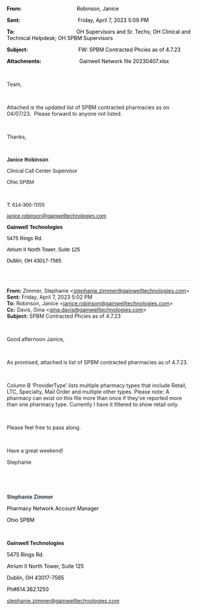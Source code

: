 <div class="WordSection1">

**<span style="color:black">From:<span style="mso-tab-count:1">                                            
</span></span>**<span style="color:black">Robinson, Janice</span>

**<span style="color:black">Sent:<span style="mso-tab-count:1">                                              
</span></span>**<span style="color:black">Friday, April 7, 2023 5:09
PM</span>

**<span style="color:black">To:<span style="mso-tab-count:1">                                                 
</span></span>**<span style="color:black">OH Supervisors and Sr. Techs;
OH Clinical and Technical Helpdesk; OH SPBM Supervisors</span>

**<span style="color:black">Subject:<span style="mso-tab-count:1">                                        
</span></span>**<span style="color:black">FW: SPBM Contracted Phcies as
of 4.7.23</span>

**<span style="color:black">Attachments:<span style="mso-tab-count:1">                              
</span></span>**<span style="color:black">Gainwell Network file
20230407.xlsx</span>

 

Team,

 

Attached is the updated list of SPBM contracted pharmacies as on
04/07/23.  Please forward to anyone not listed.

 

Thanks,

 

**<span lang="FR" style="font-family:&quot;Arial&quot;,sans-serif;
mso-ansi-language:FR">Janice
Robinson</span>**<span lang="FR" style="font-family:
&quot;Arial&quot;,sans-serif;mso-ansi-language:FR"></span>

<span lang="FR" style="font-family:&quot;Arial&quot;,sans-serif;
mso-ansi-language:FR">Clinical Call Center Supervisor</span>

<span lang="FR" style="font-family:&quot;Arial&quot;,sans-serif;
mso-ansi-language:FR">Ohio SPBM</span>

<span lang="FR" style="font-family:&quot;Arial&quot;,sans-serif;
mso-ansi-language:FR"></span>

 

<span lang="FR" style="font-family:&quot;Arial&quot;,sans-serif;
mso-ansi-language:FR">T: 614-300-7055</span>

<span lang="FR" style="font-family:&quot;Arial&quot;,sans-serif;
mso-ansi-language:FR"><janice.robinson@gainwelltechnologies.com></span>

<span class="image"></span><span lang="FR" style="font-family:&quot;Arial&quot;,sans-serif;mso-ansi-language:FR"></span>

**<span style="font-family:&quot;Arial&quot;,sans-serif;color:black">Gainwell
Technologies </span>**

<span style="font-family:&quot;Arial&quot;,sans-serif;color:black">5475
Rings Rd.</span>

<span style="font-family:&quot;Arial&quot;,sans-serif;color:black">Atrium
II North Tower, Suite 125</span>

<span style="font-family:&quot;Arial&quot;,sans-serif;color:black">Dublin,
OH 43017-7565</span>

 

<div>

<div style="border:none;border-top:solid #E1E1E1 1.0pt;padding:3.0pt 0in 0in 0in">

**From:** Zimmer, Stephanie
\<<stephanie.zimmer@gainwelltechnologies.com>\>  
**Sent:** Friday, April 7, 2023 5:02 PM  
**To:** Robinson, Janice
\<<janice.robinson@gainwelltechnologies.com>\>  
**Cc:** Davis, Gina \<<gina.davis@gainwelltechnologies.com>\>  
**Subject:** SPBM Contracted Phcies as of 4.7.23

</div>

</div>

 

Good afternoon Janice,

 

As promised, attached is list of SPBM contracted pharmacies as of
4.7.23.

 

Column B ‘ProviderType’ lists multiple pharmacy types that include
Retail, LTC, Specialty, Mail Order and multiple other types. Please
note: A pharmacy can exist on this file more than once if they’ve
reported more than one pharmacy type. Currently I have it filtered to
show retail only.

 

Please feel free to pass along.

 

Have a great weekend\!

Stephanie

 

 

**<span style="color:#2B3A44">Stephanie
Zimmer</span>**<span style="color:#2B3A44"></span>

<span style="color:black">Pharmacy Network Account Manager</span>

<span style="color:black">Ohio SPBM</span>

<span style="color:black"></span>

 

**Gainwell Technologies**

<span style="color:black">5475 Rings Rd.</span>

<span style="color:black">Atrium II North Tower, Suite 125</span>

<span style="color:black">Dublin, OH 43017-7565</span>

<span style="color:black">Ph\#614.362.1250</span>

<span style="color:#2B3A44"><stephanie.zimmer@gainwelltechnologies.com></span>

<span style="font-size:9.0pt;
font-family:&quot;Segoe UI&quot;,sans-serif;color:#2B3A44"></span>

 

<span class="image"></span><span style="font-size:9.0pt;font-family:&quot;Segoe UI&quot;,sans-serif;color:#2B3A44"></span>

 <span style="font-size:9.0pt;font-family:&quot;Segoe UI&quot;,sans-serif;color:#2B3A44"></span>

 

</div>
